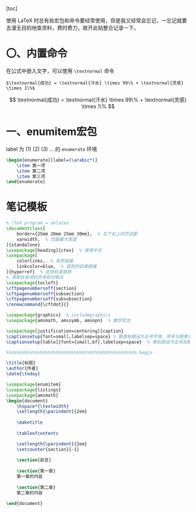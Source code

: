 
[toc]

使用 LaTeX 时总有些宏包和命令要经常使用，但是我又经常会忘记，一忘记就要去漫无目的地查资料，费时费力，故开此贴整合记录一下。



# 〇、内置命令

在公式中嵌入文字，可以使用 `\textnormal` 命令

```
$\textnormal{成功} = \textnormal{汗水} \times 99\% + \textnormal{灵感} \times 1\%$
```

$$
\textnormal{成功} = \textnormal{汗水} \times 99\% + \textnormal{灵感} \times 1\%
$$





# 一、enumitem宏包

label 为 (1) (2) (3) ... 的 `enumerate` 环境

```latex
\begin{enumerate}[label=(\arabic*)]
    \item 第一项
    \item 第二项
    \item 第三项
\end{enumerate}
```





# 笔记模板

```latex
% !TeX program = xelatex
\documentclass[
	border={25mm 20mm 25mm 30mm},  % 左下右上的页边距
	varwidth,  % 页面最大宽度
]{standalone}
\usepackage[heading]{ctex}  % 使用中文
\usepackage[
	colorlinks,  % 有色链接
	linkcolor=blue,  % 蓝色的目录链接
]{hyperref}  % 支持目录跳转
% 清除目录项的页号和分隔点
\usepackage{tocloft}
\cftpagenumbersoff{section}
\cftpagenumbersoff{subsection}
\cftpagenumbersoff{subsubsection}
\renewcommand{\cftdot}{}

\usepackage{graphicx}  % includegraphics
\usepackage{amsmath, amssymb, amsopn}  % 数学宏包

\usepackage[justification=centering]{caption}
\captionsetup{font=small,labelsep=space} % 图表标题设为五号字体、序号与图表名之间以空格分隔
\captionsetup[table]{font={small,bf},labelsep=space}  % 表标题设为五号加粗、表序与表名之间以空格分隔

%%%%%%%%%%%%%%%%%%%%%%%%%%%%%%%%%%%%%%%%%%%%%%%%%% begin

\title{标题}
\author{作者}
\date{\today}

\usepackage{enumitem}
\usepackage{listings}
\usepackage{amsmath}
\begin{document}
	\hspace*{\textwidth}
	\setlength{\parindent}{2em}
	
	\maketitle
	
	\tableofcontents

	\setlength{\parindent}{2em}
	\setcounter{section}{-1}
	
	\section{前言}
	
	\section{第一章}
	第一章的内容
	
	\section{第二章}
	第二章的内容

\end{document}

```

